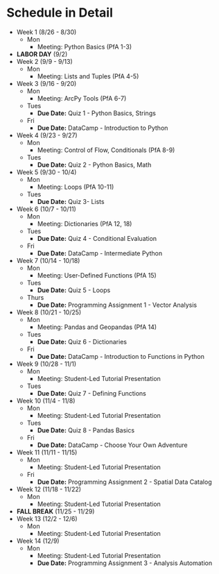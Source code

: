 # Schedule in Detail

* Week 1 (8/26 - 8/30)
    * Mon
        * Meeting: Python Basics (PfA 1-3)
* **LABOR DAY** (9/2)
* Week 2 (9/9 - 9/13)
    * Mon
        * Meeting: Lists and Tuples (PfA 4-5)
* Week 3 (9/16 - 9/20)
    * Mon
        * Meeting: ArcPy Tools (PfA 6-7)
    * Tues
        * **Due Date:** Quiz 1 - Python Basics, Strings
    * Fri
        * **Due Date:** DataCamp - Introduction to Python
* Week 4 (9/23 - 9/27)
    * Mon
        * Meeting: Control of Flow, Conditionals (PfA 8-9)
    * Tues
        * **Due Date:** Quiz 2 - Python Basics, Math
* Week 5 (9/30 - 10/4)
    * Mon
        * Meeting: Loops (PfA 10-11)
    * Tues
        * **Due Date:** Quiz 3- Lists
* Week 6 (10/7 - 10/11)
    * Mon
        * Meeting: Dictionaries (PfA 12, 18)
    * Tues
        * **Due Date:** Quiz 4 - Conditional Evaluation
    * Fri
        * **Due Date:** DataCamp - Intermediate Python
* Week 7 (10/14 - 10/18)
    * Mon
        * Meeting: User-Defined Functions (PfA 15)
    * Tues
        * **Due Date:** Quiz 5 - Loops
    * Thurs
        * **Due Date:** Programming Assignment 1 - Vector Analysis
* Week 8 (10/21 - 10/25)
    * Mon
        * Meeting: Pandas and Geopandas (PfA 14)
    * Tues
        * **Due Date:** Quiz 6 - Dictionaries
    * Fri
        * **Due Date:** DataCamp - Introduction to Functions in Python
* Week 9 (10/28 - 11/1)
    * Mon
        * Meeting: Student-Led Tutorial Presentation
    * Tues
        * **Due Date:** Quiz 7 - Defining Functions
* Week 10 (11/4 - 11/8)
    * Mon
        * Meeting: Student-Led Tutorial Presentation
    * Tues
        * **Due Date:** Quiz 8 - Pandas Basics
    * Fri
        * **Due Date:** DataCamp - Choose Your Own Adventure
* Week 11 (11/11 - 11/15)
    * Mon
        * Meeting: Student-Led Tutorial Presentation
    * Fri
        * **Due Date:** Programming Assignment 2 - Spatial Data Catalog
* Week 12 (11/18 - 11/22)
    * Mon
        * Meeting: Student-Led Tutorial Presentation
* **FALL BREAK** (11/25 - 11/29)
* Week 13 (12/2 - 12/6)
    * Mon
        * Meeting: Student-Led Tutorial Presentation
* Week 14 (12/9)
    * Mon
        * Meeting: Student-Led Tutorial Presentation
        * **Due Date:** Programming Assignment 3 - Analysis Automation


